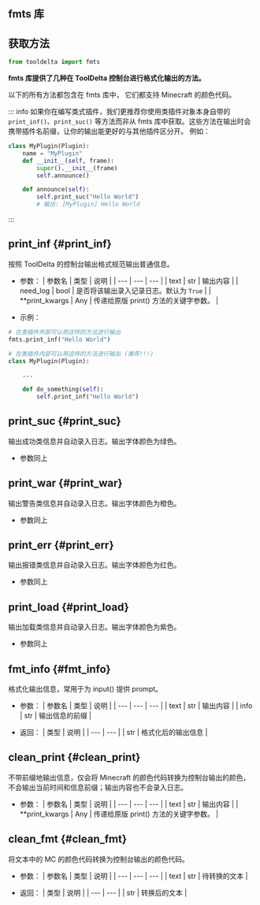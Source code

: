 ## fmts 库

## 获取方法
```python
from tooldelta import fmts
```

**fmts 库提供了几种在 ToolDelta 控制台进行格式化输出的方法。**

以下的所有方法都包含在 fmts 库中， 它们都支持 Minecraft 的颜色代码。

::: info
如果你在编写类式插件，我们更推荐你使用类插件对象本身自带的 `print_inf()`、`print_suc()` 等方法而非从 fmts 库中获取。这些方法在输出时会携带插件名前缀，让你的输出能更好的与其他插件区分开。
例如：
```python
class MyPlugin(Plugin):
    name = "MyPlugin"
    def __init__(self, frame):
        super().__init__(frame)
        self.announce()

    def announce(self):
        self.print_suc("Hello World")
        # 输出: [MyPlugin] Hello World
```
:::

## print_inf {#print_inf}
按照 ToolDelta 的控制台输出格式规范输出普通信息。

- 参数：
    | 参数名 | 类型 | 说明 |
    | --- | --- | --- |
    | text | str | 输出内容 |
    | need_log | bool | 是否将该输出录入记录日志。默认为 `True` |
    | **print_kwargs | Any | 传递给原版 print() 方法的关键字参数。 |

- 示例：
```python
# 在类插件外部可以用这样的方法进行输出
fmts.print_inf("Hello World")

# 在类插件内部可以用这样的方法进行输出 (推荐!!!)
class MyPlugin(Plugin):

    ...

    def do_something(self):
        self.print_inf("Hello World")
```

## print_suc {#print_suc}
输出成功类信息并自动录入日志。输出字体颜色为绿色。

- 参数同上

## print_war {#print_war}
输出警告类信息并自动录入日志。输出字体颜色为橙色。

- 参数同上

## print_err {#print_err}
输出报错类信息并自动录入日志。输出字体颜色为红色。

- 参数同上

## print_load {#print_load}
输出加载类信息并自动录入日志。输出字体颜色为紫色。

- 参数同上

## fmt_info {#fmt_info}
格式化输出信息，常用于为 input() 提供 prompt。

- 参数：
    | 参数名 | 类型 | 说明 |
    | --- | --- | --- |
    | text | str | 输出内容 |
    | info | str | 输出信息的前缀 |

- 返回：
    | 类型 | 说明 |
    | --- | --- |
    | str | 格式化后的输出信息 |

## clean_print {#clean_print}
不带前缀地输出信息，仅会将 Minecraft 的颜色代码转换为控制台输出的颜色，不会输出当前时间和信息前缀；输出内容也不会录入日志。

- 参数：
    | 参数名 | 类型 | 说明 |
    | --- | --- | --- |
    | text | str | 输出内容 |
    | **print_kwargs | Any | 传递给原版 print() 方法的关键字参数。 |

## clean_fmt {#clean_fmt}
将文本中的 MC 的颜色代码转换为控制台输出的颜色代码。

- 参数：
    | 参数名 | 类型 | 说明 |
    | --- | --- | --- |
    | text | str | 待转换的文本 |

- 返回：
    | 类型 | 说明 |
    | --- | --- |
    | str | 转换后的文本 |
